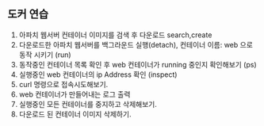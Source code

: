 ## 도커 연습
1. 아파치 웹서버 컨테이너 이미지를 검색 후 다운로드 search,create
2. 다운로드한 아파치 웹서버를 백그라운드 실행(detach), 컨테이너 이름: web 으로 동작 시키기 (run)
3. 동작중인 컨테이너 목록 확인 후 web 컨테이너가 running 중인지 확인해보기 (ps)
4. 실행중인 web 컨테이너의 ip Address 확인 (inspect)
5. curl 명령으로 접속시도해보기.
6. web 컨테이너가 만들어내는 로그 출력
7. 실행중인 모든 컨테이너를 중지하고 삭제해보기.
8. 다운로드 된 컨테이너 이미지 삭제하기.
